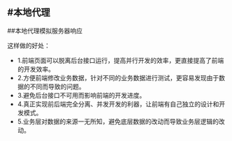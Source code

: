 ﻿
#本地代理
---------------------------------------------------------------

##本地代理模拟服务器响应



这样做的好处：

- 1.前端页面可以脱离后台接口运行，提高并行开发的效率，更直接提高了前端的开发效率。
- 2.方便前端修改业务数据，针对不同的业务数据进行测试，更容易发现由于数据的不同而导致的问题。
- 3.避免后台接口不可用而影响前端的开发进度。
- 4.真正实现前后端完全分离、并发开发的利器，让前端有自己独立的设计和开发模式。
- 5.业务层对数据的来源一无所知，避免底层数据的改动而导致业务层逻辑的改动。

